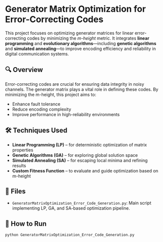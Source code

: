 # Generator Matrix Optimization for Error-Correcting Codes

This project focuses on optimizing generator matrices for linear error-correcting codes by minimizing the *m-height* metric. It integrates **linear programming** and **evolutionary algorithms**—including **genetic algorithms** and **simulated annealing**—to improve encoding efficiency and reliability in digital communication systems.

## 🔍 Overview

Error-correcting codes are crucial for ensuring data integrity in noisy channels. The generator matrix plays a vital role in defining these codes. By minimizing the m-height, this project aims to:

- Enhance fault tolerance
- Reduce encoding complexity
- Improve performance in high-reliability environments

## 🛠️ Techniques Used

- **Linear Programming (LP)** – for deterministic optimization of matrix properties
- **Genetic Algorithms (GA)** – for exploring global solution space
- **Simulated Annealing (SA)** – for escaping local minima and refining results
- **Custom Fitness Function** – to evaluate and guide optimization based on m-height

## 📁 Files

- `GeneratorMatrixOptimization_Error_Code_Generation.py`: Main script implementing LP, GA, and SA-based optimization pipeline.

## 🚀 How to Run

```bash
python GeneratorMatrixOptimization_Error_Code_Generation.py
